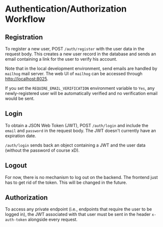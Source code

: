 # Authentication/Authorization Workflow

## Registration
To register a new user, POST `/auth/register` with the user data in the request body. This creates a new user record in the database and sends an email containing a link for the user to verify his account.

Note that in the local development environment, send emails are handled by `mailhog` mail server. The web UI of `mailhog` can be accessed through [http://localhost:8025](http://localhost:8025).

If you set the `REQUIRE_EMAIL_VERIFICATION` environment variable to `Yes`, any newly-registered user will be automatically verified and no verification email would be sent.

## Login
To obtain a JSON Web Token (JWT), POST `/auth/login` and include the `email` and `password` in the request body. The JWT doesn't currently have an expiration date.

`/auth/login` sends back an object containing a JWT and the user data (without the password of course xD).

## Logout
For now, there is no mechanism to log out on the backend. The frontend just has to get rid of the token. This will be changed in the future.

## Authorization
To access any private endpoint (i.e., endpoints that require the user to be logged in), the JWT associated with that user must be sent in the header `x-auth-token` alongside every request.
